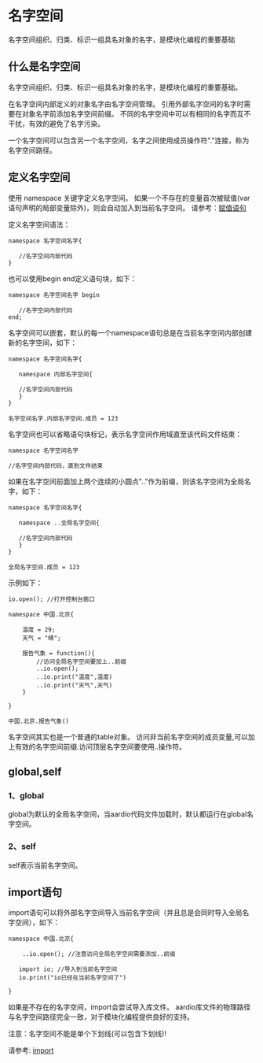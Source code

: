 # 名字空间

 名字空间组织、归类、标识一组具名对象的名字，是模块化编程的重要基础

## 什么是名字空间

名字空间组织、归类、标识一组具名对象的名字，是模块化编程的重要基础。

在名字空间内部定义的对象名字由名字空间管理。
引用外部名字空间的名字时需要在对象名字前添加名字空间前缀。
不同的名字空间中可以有相同的名字而互不干扰，有效的避免了名字污染。

一个名字空间可以包含另一个名字空间，名字之间使用成员操作符"."连接，称为名字空间路径。



## 定义名字空间

使用 namespace 关键字定义名字空间。 
如果一个不存在的变量首次被赋值(var语句声明的局部变量除外)，则会自动加入到当前名字空间。
请参考：[赋值语句](the%20language/statements/assignment)

定义名字空间语法：

``` aau
namespace 名字空间名字{

   //名字空间内部代码
}
```

也可以使用begin end定义语句块，如下：

``` aau
namespace 名字空间名字 begin

   //名字空间内部代码
end;
```

名字空间可以嵌套，默认的每一个namespace语句总是在当前名字空间内部创建新的名字空间，如下：

``` aau
namespace 名字空间名字{

   namespace 内部名字空间{

   //名字空间内部代码
   }
}

名字空间名字.内部名字空间.成员 = 123
```

名字空间也可以省略语句块标记，表示名字空间作用域直至该代码文件结束：

``` aau
namespace 名字空间名字

//名字空间内部代码，直到文件结束
```

如果在名字空间前面加上两个连续的小圆点".."作为前缀，则该名字空间为全局名字，如下：

``` aau
namespace 名字空间名字{

   namespace ..全局名字空间{

   //名字空间内部代码
   }
}

全局名字空间.成员 = 123
```

示例如下：

``` aau
io.open(); //打开控制台窗口

namespace 中国.北京{

	温度 = 29;
	天气 = "晴";

	报告气象 = function(){
		//访问全局名字空间要加上..前缀
		..io.open();
		..io.print("温度",温度)
		..io.print("天气",天气)
	}

}

中国.北京.报告气象()
```

名字空间其实也是一个普通的table对象。
访问非当前名字空间的成员变量,可以加上有效的名字空间前缀.访问顶层名字空间要使用..操作符。

## global,self

### 1、global

global为默认的全局名字空间，当aardio代码文件加载时，默认都运行在global名字空间。


### 2、self

self表示当前名字空间。

## import语句

import语句可以将外部名字空间导入当前名字空间（并且总是会同时导入全局名字空间），如下：

``` aau
namespace 中国.北京{

	..io.open(); //注意访问全局名字空间需要添加..前缀

   import io; //导入到当前名字空间
   io.print("io已经在当前名字空间了")

}
```

如果是不存在的名字空间，import会尝试导入库文件。
aardio库文件的物理路径与名字空间路径完全一致，对于模块化编程提供良好的支持。

注意：名字空间不能是单个下划线(可以包含下划线)!

请参考: [import](libraries/import)
